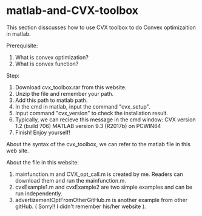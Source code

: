 # matlab-and-CVX-toolbox
This section disscusses how to use CVX toolbox to do Convex optimizaition in matlab.

Prerequisite:
  1. What is convex optimization?
  2. What is convex function?

Step:
  1. Download cvx_toolbox.rar from this website.
  2. Unzip the file and remember your path.
  3. Add this path to matlab path.
  4. In the cmd in matlab, input the command "cvx_setup".
  5. Input command "cvx_version" to check the installation result.
  6. Typically, we can recieve this message in the cmd window:
      CVX version 1.2 (build 706)
      MATLAB version 9.3 (R2017b) on PCWIN64
  7. Finish! Enjoy yourself!
    
About the syntax of the cvx_toolbox, 
we can refer to the matlab file in this web site.

About the file in this website:
  1. mainfunction.m and CVX_opt_call.m is created by me. Readers can download them and run the mainfunction.m.
  2. cvxExample1.m and cvxExample2 are two simple examples and can be run independently.
  3. advertizementOptFromOtherGitHub.m is another example from other gitHub. ( Sorry!! I didn't remember his/her website ).
